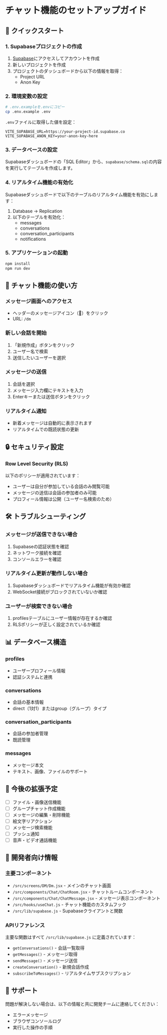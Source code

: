# チャット機能のセットアップガイド

## 🚀 クイックスタート

### 1. Supabaseプロジェクトの作成

1. [Supabase](https://supabase.com)にアクセスしてアカウントを作成
2. 新しいプロジェクトを作成
3. プロジェクトのダッシュボードから以下の情報を取得：
   - Project URL
   - Anon Key

### 2. 環境変数の設定

```bash
# .env.exampleを.envにコピー
cp .env.example .env
```

`.env`ファイルに取得した値を設定：
```env
VITE_SUPABASE_URL=https://your-project-id.supabase.co
VITE_SUPABASE_ANON_KEY=your-anon-key-here
```

### 3. データベースの設定

Supabaseダッシュボードの「SQL Editor」から、`supabase/schema.sql`の内容を実行してテーブルを作成します。

### 4. リアルタイム機能の有効化

Supabaseダッシュボードで以下のテーブルのリアルタイム機能を有効にします：
1. Database → Replication
2. 以下のテーブルを有効化：
   - messages
   - conversations
   - conversation_participants
   - notifications

### 5. アプリケーションの起動

```bash
npm install
npm run dev
```

## 📱 チャット機能の使い方

### メッセージ画面へのアクセス
- ヘッダーのメッセージアイコン（💬）をクリック
- URL: `/dm`

### 新しい会話を開始
1. 「新規作成」ボタンをクリック
2. ユーザー名で検索
3. 送信したいユーザーを選択

### メッセージの送信
1. 会話を選択
2. メッセージ入力欄にテキストを入力
3. Enterキーまたは送信ボタンをクリック

### リアルタイム通知
- 新着メッセージは自動的に表示されます
- リアルタイムでの既読状態の更新

## 🔒 セキュリティ設定

### Row Level Security (RLS)
以下のポリシーが適用されています：
- ユーザーは自分が参加している会話のみ閲覧可能
- メッセージの送信は会話の参加者のみ可能
- プロフィール情報は公開（ユーザー名検索のため）

## 🛠️ トラブルシューティング

### メッセージが送信できない場合
1. Supabaseの認証状態を確認
2. ネットワーク接続を確認
3. コンソールエラーを確認

### リアルタイム更新が動作しない場合
1. Supabaseダッシュボードでリアルタイム機能が有効か確認
2. WebSocket接続がブロックされていないか確認

### ユーザーが検索できない場合
1. profilesテーブルにユーザー情報が存在するか確認
2. RLSポリシーが正しく設定されているか確認

## 📊 データベース構造

### profiles
- ユーザープロフィール情報
- 認証システムと連携

### conversations
- 会話の基本情報
- direct（1対1）またはgroup（グループ）タイプ

### conversation_participants
- 会話の参加者管理
- 既読管理

### messages
- メッセージ本文
- テキスト、画像、ファイルのサポート

## 🔄 今後の拡張予定

- [ ] ファイル・画像送信機能
- [ ] グループチャット作成機能
- [ ] メッセージの編集・削除機能
- [ ] 絵文字リアクション
- [ ] メッセージ検索機能
- [ ] プッシュ通知
- [ ] 音声・ビデオ通話機能

## 📝 開発者向け情報

### 主要コンポーネント
- `/src/screens/DM/Dm.jsx` - メインのチャット画面
- `/src/components/Chat/ChatRoom.jsx` - チャットルームコンポーネント
- `/src/components/Chat/ChatMessage.jsx` - メッセージ表示コンポーネント
- `/src/hooks/useChat.js` - チャット機能のカスタムフック
- `/src/lib/supabase.js` - Supabaseクライアントと関数

### APIリファレンス
主要な関数はすべて `/src/lib/supabase.js` に定義されています：
- `getConversations()` - 会話一覧取得
- `getMessages()` - メッセージ取得
- `sendMessage()` - メッセージ送信
- `createConversation()` - 新規会話作成
- `subscribeToMessages()` - リアルタイムサブスクリプション

## 🤝 サポート

問題が解決しない場合は、以下の情報と共に開発チームに連絡してください：
- エラーメッセージ
- ブラウザコンソールログ
- 実行した操作の手順